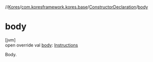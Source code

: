 //[Kores](../../../index.md)/[com.koresframework.kores.base](../index.md)/[ConstructorDeclaration](index.md)/[body](body.md)

# body

[jvm]\
open override val [body](body.md): [Instructions](../../com.koresframework.kores/-instructions/index.md)

Body.
